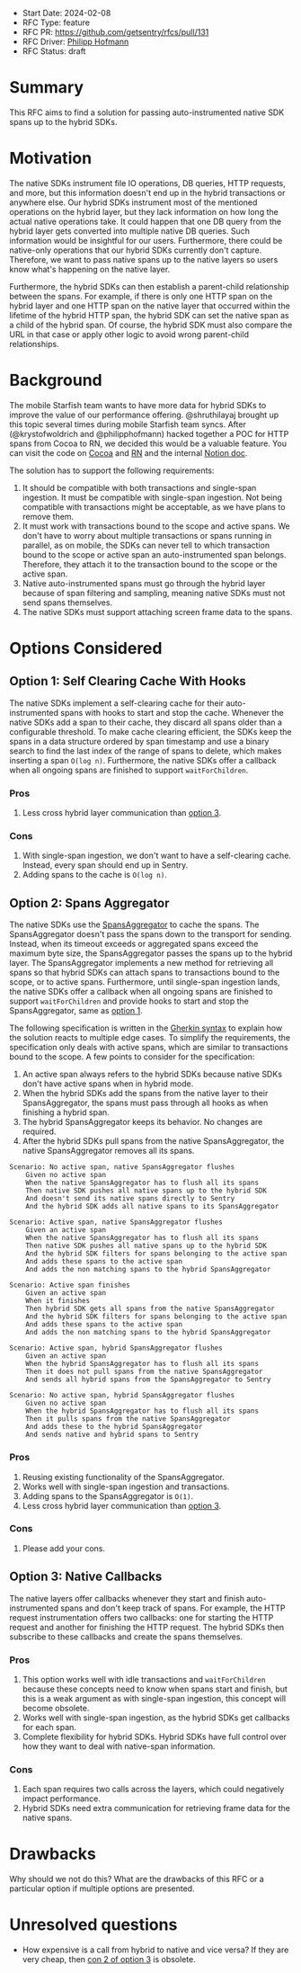 - Start Date: 2024-02-08
- RFC Type: feature
- RFC PR: https://github.com/getsentry/rfcs/pull/131
- RFC Driver: [Philipp Hofmann](https://github.com/philipphofmann)
- RFC Status: draft

# Summary

This RFC aims to find a solution for passing auto-instrumented native SDK spans up to the hybrid SDKs.

# Motivation

The native SDKs instrument file IO operations, DB queries, HTTP requests, and more, but this
information doesn't end up in the hybrid transactions or anywhere else. Our hybrid SDKs instrument
most of the mentioned operations on the hybrid layer, but they lack information on how long the
actual native operations take. It could happen that one DB query from the hybrid layer gets
converted into multiple native DB queries. Such information would be insightful for our users.
Furthermore, there could be native-only operations that our hybrid SDKs currently don't capture. Therefore,
we want to pass native spans up to the native layers so users know what's happening on the native layer.

Furthermore, the hybrid SDKs can then establish a parent-child relationship between the spans. For
example, if there is only one HTTP span on the hybrid layer and one HTTP span on the native layer
that occurred within the lifetime of the hybrid HTTP span, the hybrid SDK can set the native span as
a child of the hybrid span. Of course, the hybrid SDK must also compare the URL in that case or
apply other logic to avoid wrong parent-child relationships.

# Background

The mobile Starfish team wants to have more data for hybrid SDKs to improve the value of our
performance offering. @shruthilayaj brought up this topic several times during mobile Starfish team
syncs. After (@krystofwoldrich and @philipphofmann) hacked together a POC for HTTP spans from Cocoa
to RN, we decided this would be a valuable feature. You can visit the code on
[Cocoa](https://github.com/getsentry/sentry-cocoa/tree/poc/network-tracker-finished-spans) and
[RN](https://github.com/getsentry/sentry-react-native/tree/kw-cocoa-spans-to-rn-poc) and the internal
[Notion doc](https://www.notion.so/sentry/RN-Span-ID-to-Cocoa-POC-085194074d39415684eb3d0e37b70c99).

The solution has to support the following requirements:

1. It should be compatible with both transactions and single-span ingestion. It must be compatible
with single-span ingestion. Not being compatible with transactions might be acceptable, as we have
plans to remove them.
2. It must work with transactions bound to the scope and active spans. We don't have to worry about
multiple transactions or spans running in parallel, as on mobile, the SDKs can never tell to which
transaction bound to the scope or active span an auto-instrumented span belongs. Therefore, they
attach it to the transaction bound to the scope or the active span.
3. Native auto-instrumented spans must go through the hybrid layer because of span filtering and sampling,
meaning native SDKs must not send spans themselves.
4. The native SDKs must support attaching screen frame data to the spans.

# Options Considered

## Option 1: Self Clearing Cache With Hooks <a name="option-1"></a>

The native SDKs implement a self-clearing cache for their auto-instrumented spans with hooks to
start and stop the cache. Whenever the native SDKs add a span to their cache, they discard all
spans older than a configurable threshold. To make cache clearing efficient, the SDKs keep the spans
in a data structure ordered by span timestamp and use a binary search to find the last index of the
range of spans to delete, which makes inserting a span `O(log n)`. Furthermore, the native SDKs
offer a callback when all ongoing spans are finished to support `waitForChildren`.

### Pros <a name="option-1-pros"></a>

1. Less cross hybrid layer communication than [option 3](#option-3).

### Cons <a name="option-1-cons"></a>

1. With single-span ingestion, we don't want to have a self-clearing cache. Instead, every span
should end up in Sentry.
2. Adding spans to the cache is `O(log n)`.

## Option 2: Spans Aggregator <a name="option-2"></a>

The native SDKs use the [SpansAggregator](/text/0126-sdk-spans-aggregator.md) to cache the spans.
The SpansAggregator doesn't pass the spans down to the transport for sending. Instead, when its
timeout exceeds or aggregated spans exceed the maximum byte size, the SpansAggregator passes the
spans up to the hybrid layer. The SpansAggregator implements a new method for retrieving all spans
so that hybrid SDKs can attach spans to transactions bound to the scope, or to active spans.
Furthermore, until single-span ingestion lands, the native SDKs offer a callback when all ongoing
spans are finished to support `waitForChildren` and provide hooks to start and stop the
SpansAggregator, same as [option 1](#option-1).

The following specification is written in the [Gherkin syntax](https://cucumber.io/docs/gherkin/reference/)
to explain how the solution reacts to multiple edge cases. To simplify the requirements, the
specification only deals with active spans, which are similar to transactions bound to the scope. A
few points to consider for the specification:

1. An active span always refers to the hybrid SDKs because native SDKs don't have active spans when
in hybrid mode.
2. When the hybrid SDKs add the spans from the native layer to their SpansAggregator, the spans must
pass through all hooks as when finishing a hybrid span.
3. The hybrid SpansAggregator keeps its behavior. No changes are required.
4. After the hybrid SDKs pull spans from the native SpansAggregator, the native SpansAggregator
removes all its spans.

```Gherkin
Scenario: No active span, native SpansAggregator flushes
    Given no active span
    When the native SpansAggregator has to flush all its spans
    Then native SDK pushes all native spans up to the hybrid SDK
    And doesn't send its native spans directly to Sentry
    And the hybrid SDK adds all native spans to its SpansAggregator

Scenario: Active span, native SpansAggregator flushes
    Given an active span
    When the native SpansAggregator has to flush all its spans
    Then native SDK pushes all native spans up to the hybrid SDK
    And the hybrid SDK filters for spans belonging to the active span 
    And adds these spans to the active span
    And adds the non matching spans to the hybrid SpansAggregator

Scenario: Active span finishes
    Given an active span
    When it finishes
    Then hybrid SDK gets all spans from the native SpansAggregator
    And the hybrid SDK filters for spans belonging to the active span 
    And adds these spans to the active span
    And adds the non matching spans to the hybrid SpansAggregator

Scenario: Active span, hybrid SpansAggregator flushes
    Given an active span
    When the hybrid SpansAggregator has to flush all its spans
    Then it does not pull spans from the native SpansAggregator
    And sends all hybrid spans from the SpansAggregator to Sentry

Scenario: No active span, hybrid SpansAggregator flushes
    Given no active span
    When the hybrid SpansAggregator has to flush all its spans
    Then it pulls spans from the native SpansAggregator
    And adds these to the hybrid SpansAggregator
    And sends native and hybrid spans to Sentry
```

### Pros <a name="option-2-pros"></a>

1. Reusing existing functionality of the SpansAggregator.
2. Works well with single-span ingestion and transactions.
3. Adding spans to the SpansAggregator is `O(1)`.
4. Less cross hybrid layer communication than [option 3](#option-3).

### Cons <a name="option-2-cons"></a>

1. Please add your cons.


## Option 3: Native Callbacks<a name="option-3"></a>

The native layers offer callbacks whenever they start and finish auto-instrumented spans and don't
keep track of spans. For example, the HTTP request instrumentation offers two callbacks: one for
starting the HTTP request and another for finishing the HTTP request. The hybrid SDKs then subscribe
to these callbacks and create the spans themselves.

### Pros <a name="option-3-pros"></a>

1. This option works well with idle transactions and `waitForChildren` because these concepts need to
know when spans start and finish, but this is a weak argument as with single-span ingestion, this
concept will become obsolete.
2. Works well with single-span ingestion, as the hybrid SDKs get callbacks for each span.
3. Complete flexibility for hybrid SDKs. Hybrid SDKs have full control over how they want to deal with
native-span information.

### Cons <a name="option-3-cons"></a>

1. Each span requires two calls across the layers, which could negatively impact performance.
2. Hybrid SDKs need extra communication for retrieving frame data for the native spans.

# Drawbacks

Why should we not do this? What are the drawbacks of this RFC or a particular option if
multiple options are presented.

# Unresolved questions

- How expensive is a call from hybrid to native and vice versa? If they are very cheap, then
[con 2 of option 3](#option-3-cons) is obsolete.
